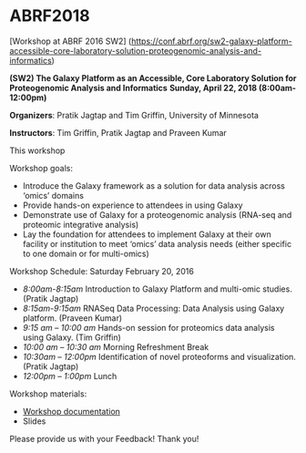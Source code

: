 # ABRF2018

[Workshop at ABRF 2016 SW2] (https://conf.abrf.org/sw2-galaxy-platform-accessible-core-laboratory-solution-proteogenomic-analysis-and-informatics)

**(SW2) The Galaxy Platform as an Accessible, Core Laboratory Solution for Proteogenomic Analysis and Informatics**
**Sunday, April 22, 2018 (8:00am-12:00pm)**

**Organizers**: Pratik Jagtap and Tim Griffin, University of Minnesota

**Instructors**: Tim Griffin, Pratik Jagtap and Praveen Kumar

This workshop 

Workshop goals:

- Introduce the Galaxy framework as a solution for data analysis across ‘omics’ domains
- Provide hands-on experience to attendees in using Galaxy
- Demonstrate use of Galaxy for a proteogenomic analysis (RNA-seq and proteomic integrative analysis)
- Lay the foundation for attendees to implement Galaxy at their own facility or institution to meet ‘omics’ data analysis needs (either specific to one domain or for multi-omics)


Workshop Schedule:  Saturday February 20, 2016
- *8:00am-8:15am*
    Introduction to Galaxy Platform and multi-omic studies. (Pratik Jagtap)
- *8:15am-9:15am*
    RNASeq Data Processing: Data Analysis using Galaxy platform. (Praveen Kumar)
- *9:15 am – 10:00 am* 
    Hands-on session for proteomics data analysis using Galaxy. (Tim Griffin)
- *10:00 am – 10:30 am* 
    Morning Refreshment Break
- *10:30am – 12:00pm*
    Identification of novel proteoforms and visualization. (Pratik Jagtap)
- *12:00pm – 1:00pm*
    Lunch
    
Workshop materials:
- [Workshop documentation]()
- Slides


Please provide us with your Feedback! Thank you!

